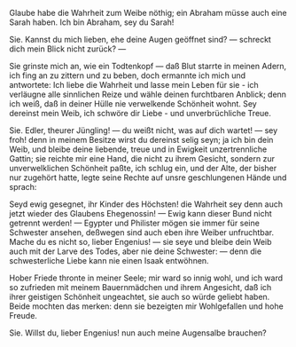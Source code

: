 <a name="61"></a>

Glaube habe die Wahrheit zum Weibe nöthig; ein Abraham 
müsse auch eine Sarah haben. Ich bin Abraham,
sey du Sarah!

Sie. Kannst du mich lieben, ehe deine Augen geöffnet
sind? — schreckt dich mein Blick nicht zurück? —

Sie grinste mich an, wie ein Todtenkopf — daß Blut
starrte in meinen Adern, ich fing an zu zittern und zu beben, 
doch ermannte ich mich und antwortete: Ich liebe die
Wahrheit und lasse mein Leben für sie - ich verläugne
alle sinnlichen Reize und wähle deinen furchtbaren Anblick;
denn ich weiß, daß in deiner Hülle nie verwelkende Schönheit 
wohnt. Sey dereinst mein Weib, ich schwöre dir Liebe - 
und unverbrüchliche Treue.

Sie. Edler, theurer Jüngling! — du weißt nicht, was
auf dich wartet! — sey froh! denn in meinem Besitze wirst
du dereinst selig seyn; ja ich bin dein Weib, und bleibe
deine liebende, treue und in Ewigkeit unzertrennliche Gattin;
sie reichte mir eine Hand, die nicht zu ihrem Gesicht, sondern 
zur unverwelklichen Schönheit paßte, ich schlug ein,
und der Alte, der bisher nur zugehört hatte, legte seine
Rechte auf unsre geschlungenen Hände und sprach:

Seyd ewig gesegnet, ihr Kinder des Höchsten! die Wahrheit 
sey denn auch jetzt wieder des Glaubens Ehegenossin! —
Ewig kann dieser Bund nicht getrennt werden! — Egypter
und Philister mögen sie immer für seine Schwester ansehen,
deßwegen sind auch eben ihre Weiber unfruchtbar. Mache
du es nicht so, lieber Engenius! — sie seye und bleibe
dein Weib auch mit der Larve des Todes, aber nie deine
Schwester: — denn die schwesterliche Liebe kann nie einen
Isaak entwöhnen.

Hober Friede thronte in meiner Seele; mir ward so innig 
wohl, und ich ward so zufrieden mit meinem Bauernmädchen 
und ihrem Angesicht, daß ich ihrer geistigen Schönheit 
ungeachtet, sie auch so würde geliebt haben. Beide
mochten das merken: denn sie bezeigten mir Wohlgefallen
und hohe Freude.

Sie. Willst du, lieber Engenius! nun auch meine
Augensalbe brauchen?


